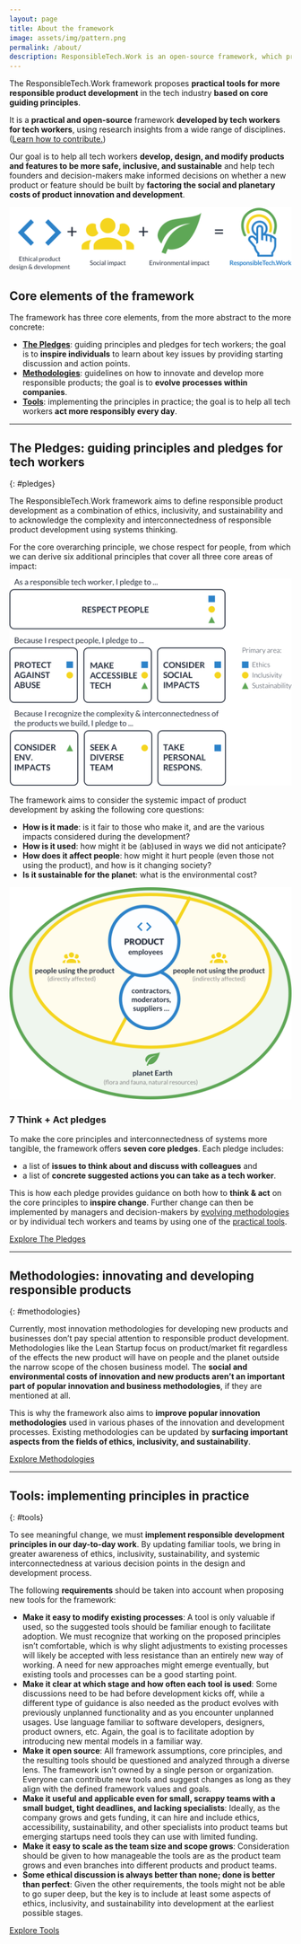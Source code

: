 ```yaml
---
layout: page
title: About the framework
image: assets/img/pattern.png
permalink: /about/
description: ResponsibleTech.Work is an open-source framework, which proposes practical tools for more responsible product development in the tech industry.
---
```


The ResponsibleTech.Work framework proposes **practical tools for more responsible product development** in the tech industry **based on core guiding principles**. 

It is a **practical and open-source** framework **developed by tech workers for tech workers**, using research insights from a wide range of disciplines. ([Learn how to contribute.](/contribute))

Our goal is to help all tech workers **develop, design, and modify products and features to be more safe, inclusive, and sustainable** and help tech founders and decision-makers make informed decisions on whether a new product or feature should be built by **factoring the social and planetary costs of product innovation and development**.

![Core principles of the ResponsibleTech.Work framework](/assets/img/about/RTW-framework-elements.webp)


## Core elements of the framework

The framework has three core elements, from the more abstract to the more concrete:

- **[The Pledges](#pledges)**: guiding principles and pledges for tech workers; the goal is to **inspire individuals** to learn about key issues by providing starting discussion and action points.
- **[Methodologies](#methodologies)**: guidelines on how to innovate and develop more responsible products; the goal is to **evolve processes within companies**.
- **[Tools](#tools)**: implementing the principles in practice; the goal is to help all tech workers **act more responsibly every day**.

***

## The Pledges: guiding principles and pledges for tech workers
{: #pledges}

The ResponsibleTech.Work framework aims to define responsible product development as a combination of ethics, inclusivity, and sustainability and to acknowledge the complexity and interconnectedness of responsible product development using systems thinking. 

For the core overarching principle, we chose respect for people, from which we can derive six additional principles that cover all three core areas of impact: 

![Framework core principles](/assets/img/about/RTW-framework-pledges_overview.webp)

The framework aims to consider the systemic impact of product development by asking the following core questions:

- **How is it made**: is it fair to those who make it, and are the various impacts considered during the development?
- **How is it used**: how might it be (ab)used in ways we did not anticipate?
- **How does it affect people**: how might it hurt people (even those not using the product), and how is it changing society?
- **Is it sustainable for the planet**: what is the environmental cost?

![Framework systems map](/assets/img/about/RTW-framework-systems_map.webp)

### 7 Think + Act pledges

To make the core principles and interconnectedness of systems more tangible, the framework offers **seven core pledges**. Each pledge includes:

- a list of **issues to think about and discuss with colleagues** and
- a list of **concrete suggested actions you can take as a tech worker**. 

This is how each pledge provides guidance on both how to **think & act** on the core principles to **inspire change**. Further change can then be implemented by managers and decision-makers by [evolving methodologies](#methodologies) or by individual tech workers and teams by using one of the [practical tools](#tools).

<div class="block-buttons">
  <a href="/responsible-pledges" class="button">Explore The Pledges</a>
</div>

***

## Methodologies: innovating and developing responsible products
{: #methodologies}

Currently, most innovation methodologies for developing new products and businesses don’t pay special attention to responsible product development. Methodologies like the Lean Startup focus on product/market fit regardless of the effects the new product will have on people and the planet outside the narrow scope of the chosen business model. The **social and environmental costs of innovation and new products aren’t an important part of popular innovation and business methodologies**, if they are mentioned at all.  

This is why the framework also aims to **improve popular innovation methodologies** used in various phases of the innovation and development processes. Existing methodologies can be updated by **surfacing important aspects from the fields of ethics, inclusivity, and sustainability**.

<div class="block-buttons">
  <a href="/methodologies" class="button">Explore Methodologies</a>
</div>

***

## Tools: implementing principles in practice
{: #tools}

To see meaningful change, we must **implement responsible development principles in our day-to-day work**. By updating familiar tools, we bring in greater awareness of ethics, inclusivity, sustainability, and systemic interconnectedness at various decision points in the design and development process.

The following **requirements** should be taken into account when proposing new tools for the framework:

- **Make it easy to modify existing processes**: A tool is only valuable if used, so the suggested tools should be familiar enough to facilitate adoption. We must recognize that working on the proposed principles isn’t comfortable, which is why slight adjustments to existing processes will likely be accepted with less resistance than an entirely new way of working. A need for new approaches might emerge eventually, but existing tools and processes can be a good starting point.
- **Make it clear at which stage and how often each tool is used**: Some discussions need to be had before development kicks off, while a different type of guidance is also needed as the product evolves with previously unplanned functionality and as you encounter unplanned usages.
Use language familiar to software developers, designers, product owners, etc. Again, the goal is to facilitate adoption by introducing new mental models in a familiar way.
- **Make it open source**: All framework assumptions, core principles, and the resulting tools should be questioned and analyzed through a diverse lens. The framework isn’t owned by a single person or organization. Everyone can contribute new tools and suggest changes as long as they align with the defined framework values and goals.
- **Make it useful and applicable even for small, scrappy teams with a small budget, tight deadlines, and lacking specialists**: Ideally, as the company grows and gets funding, it can hire and include ethics, accessibility, sustainability, and other specialists into product teams but emerging startups need tools they can use with limited funding.
- **Make it easy to scale as the team size and scope grows**: Consideration should be given to how manageable the tools are as the product team grows and even branches into different products and product teams.
- **Some ethical discussion is always better than none; done is better than perfect**: Given the other requirements, the tools might not be able to go super deep, but the key is to include at least some aspects of ethics, inclusivity, and sustainability into development at the earliest possible stages.

<div class="block-buttons">
  <a href="/tools" class="button">Explore Tools</a>
</div>